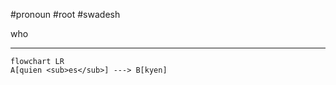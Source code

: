 #pronoun #root #swadesh 

who

***
```mermaid  
flowchart LR
A[quien <sub>es</sub>] ---> B[kyen]
```